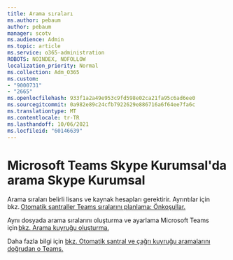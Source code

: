 ```yaml
---
title: Arama sıraları
ms.author: pebaum
author: pebaum
manager: scotv
ms.audience: Admin
ms.topic: article
ms.service: o365-administration
ROBOTS: NOINDEX, NOFOLLOW
localization_priority: Normal
ms.collection: Adm_O365
ms.custom:
- "9000731"
- "2665"
ms.openlocfilehash: 933f1a2a49e953c9fd598e02ca21fa95c6ad6ee0
ms.sourcegitcommit: 0a982e89c24cfb7922629e886716a6f64ee7fa6c
ms.translationtype: MT
ms.contentlocale: tr-TR
ms.lasthandoff: 10/06/2021
ms.locfileid: "60146639"
---
```

# <a name="call-queues-in-microsoft-teams-and-skype-for-business"></a>Microsoft Teams Skype Kurumsal'da arama Skype Kurumsal 

Arama sıraları belirli lisans ve kaynak hesapları gerektirir. Ayrıntılar için bkz. [Otomatik santraller Teams sıralarını planlama: Önkoşullar.](https://docs.microsoft.com/microsoftteams/plan-auto-attendant-call-queue#prerequisites) 

Aynı dosyada arama sıralarını oluşturma ve ayarlama Microsoft Teams için [bkz. Arama kuyruğu oluşturma.](https://docs.microsoft.com/microsoftteams/create-a-phone-system-call-queue) 

Daha fazla bilgi için [bkz. Otomatik santral ve çağrı kuyruğu aramalarını doğrudan o Teams.](https://docs.microsoft.com/microsoftteams/answer-auto-attendant-and-call-queue-calls) 